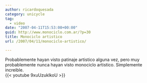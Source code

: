 ```yaml
---
author: ricardoquesada
category: unicycle
tag:
  - video
date: "2007-04-11T15:53:00+00:00"
guid: http://www.monociclo.com.ar/?p=30
title: Monociclo artistico
url: /2007/04/11/monociclo-artistico/

---
```

Probablemente hayan visto patinaje artistico alguna vez, pero muy probablemente nunca hayan visto monociclo artistico. Simplemente increible.  
{{< youtube 9xuUzuklkoU >}}
